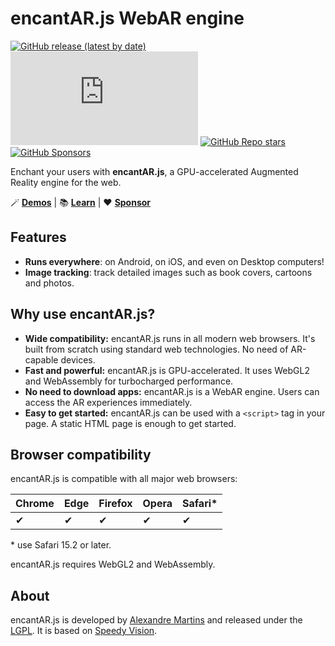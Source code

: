 # encantAR.js WebAR engine

[![GitHub release (latest by date)](https://img.shields.io/github/v/release/alemart/encantar-js)](https://github.com/alemart/encantar-js/releases/) ![GitHub file size in bytes on a specified ref (branch/commit/tag)](https://img.shields.io/github/size/alemart/encantar-js/dist/encantar.min.js?branch=master&label=minified%20js) [![GitHub Repo stars](https://img.shields.io/github/stars/alemart/encantar-js?logo=github)](https://github.com/alemart/encantar-js/stargazers) [![GitHub Sponsors](https://img.shields.io/github/sponsors/alemart?logo=github)](https://github.com/sponsors/alemart/)

Enchant your users with **encantAR.js**, a GPU-accelerated Augmented Reality engine for the web.

:magic_wand: **[Demos](https://alemart.github.io/encantar-js/demos/)** | :books: **[Learn](https://alemart.github.io/encantar-js/)** | :heart: **[Sponsor](https://github.com/sponsors/alemart)**

## Features

* **Runs everywhere**: on Android, on iOS, and even on Desktop computers!
* **Image tracking**: track detailed images such as book covers, cartoons and photos.

## Why use encantAR.js?

* **Wide compatibility:** encantAR.js runs in all modern web browsers. It's built from scratch using standard web technologies. No need of AR-capable devices.
* **Fast and powerful:** encantAR.js is GPU-accelerated. It uses WebGL2 and WebAssembly for turbocharged performance.
* **No need to download apps:** encantAR.js is a WebAR engine. Users can access the AR experiences immediately.
* **Easy to get started:** encantAR.js can be used with a `<script>` tag in your page. A static HTML page is enough to get started.

## Browser compatibility

encantAR.js is compatible with all major web browsers:

| Chrome | Edge | Firefox | Opera | Safari* |
| ------ | ---- | ------- | ----- | ------- |
| ✔      | ✔    | ✔       | ✔     | ✔       |

\* use Safari 15.2 or later.

encantAR.js requires WebGL2 and WebAssembly.

## About

encantAR.js is developed by [Alexandre Martins](https://github.com/alemart) and released under the [LGPL](LICENSE.md). It is based on [Speedy Vision](https://github.com/alemart/speedy-vision).
